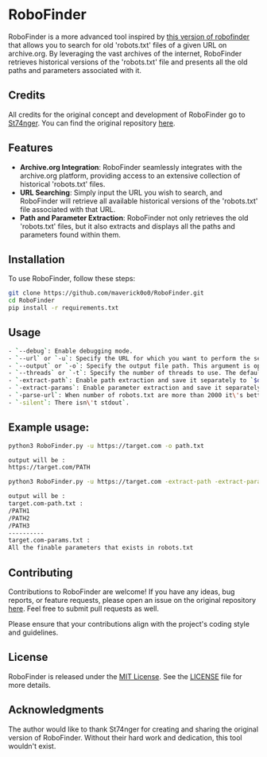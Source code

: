 # RoboFinder

RoboFinder is a more advanced tool inspired by [this version of robofinder](https://github.com/St74nger/robofinder) that allows you to search for old 'robots.txt' files of a given URL on archive.org. By leveraging the vast archives of the internet, RoboFinder retrieves historical versions of the 'robots.txt' file and presents all the old paths and parameters associated with it.

## Credits

All credits for the original concept and development of RoboFinder go to [St74nger](https://github.com/St74nger). You can find the original repository [here](https://github.com/St74nger/robofinder).

## Features

- **Archive.org Integration**: RoboFinder seamlessly integrates with the archive.org platform, providing access to an extensive collection of historical 'robots.txt' files.
- **URL Searching**: Simply input the URL you wish to search, and RoboFinder will retrieve all available historical versions of the 'robots.txt' file associated with that URL.
- **Path and Parameter Extraction**: RoboFinder not only retrieves the old 'robots.txt' files, but it also extracts and displays all the paths and parameters found within them.

## Installation 

To use RoboFinder, follow these steps:

```bash
git clone https://github.com/maverick0o0/RoboFinder.git
cd RoboFinder
pip install -r requirements.txt
```

## Usage

```bash
- `--debug`: Enable debugging mode.
- `--url` or `-u`: Specify the URL for which you want to perform the search. This argument is required.
- `--output` or `-o`: Specify the output file path. This argument is optional.
- `--threads` or `-t`: Specify the number of threads to use. The default value is 10.
- `-extract-path`: Enable path extraction and save it separately to `$domain-path.txt`.
- `-extract-params`: Enable parameter extraction and save it separately to `$domain-params.txt`.
- `-parse-url`: When number of robots.txt are more than 2000 it\'s better to process less URL`.
- `-silent`: There isn\'t stdout`.


```

## Example usage:

```bash
python3 RoboFinder.py -u https://target.com -o path.txt

output will be :
https://target.com/PATH
```
```bash
python3 RoboFinder.py -u https://target.com -extract-path -extract-params

output will be :
target.com-path.txt :
/PATH1
/PATH2
/PATH3
----------
target.com-params.txt :
All the finable parameters that exists in robots.txt
```

## Contributing

Contributions to RoboFinder are welcome! If you have any ideas, bug reports, or feature requests, please open an issue on the original repository [here](https://github.com/St74nger/robofinder/issues). Feel free to submit pull requests as well.

Please ensure that your contributions align with the project's coding style and guidelines.

## License

RoboFinder is released under the [MIT License](https://opensource.org/licenses/MIT). See the [LICENSE](https://github.com/St74nger/robofinder/blob/main/LICENSE) file for more details.

## Acknowledgments

The author would like to thank St74nger for creating and sharing the original version of RoboFinder. Without their hard work and dedication, this tool wouldn't exist.
